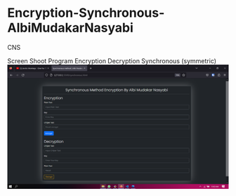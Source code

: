 # Encryption-Synchronous-AlbiMudakarNasyabi
CNS

Screen Shoot Program Encryption Decryption Synchronous (symmetric)
![1. Defaulttampilan](https://github.com/albimdkr/Encryption-Synchronous-AlbiMudakarNasyabi/blob/master/screenshot/1-Default-tampilan.png) 
